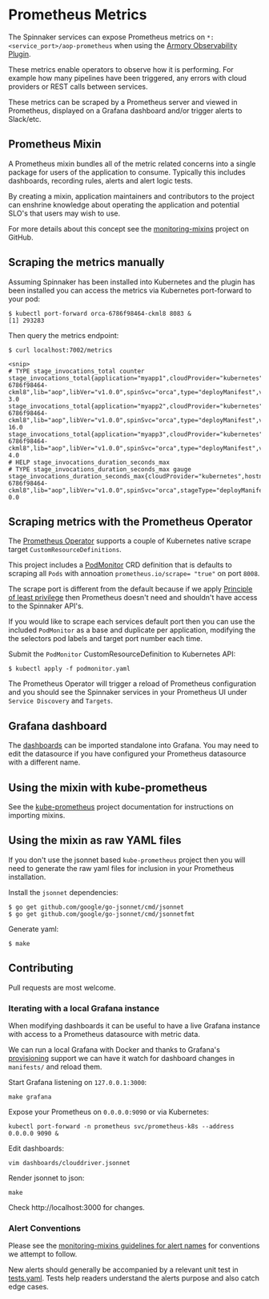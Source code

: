 # Prometheus Metrics

The Spinnaker services can expose Prometheus metrics on
`*:<service_port>/aop-prometheus` when using the [Armory Observability
Plugin](https://github.com/armory-plugins/armory-observability-plugin).

These metrics enable operators to observe how it is performing. For example
how many pipelines have been triggered, any errors with cloud providers or REST
calls between services.

These metrics can be scraped by a Prometheus server and viewed in Prometheus,
displayed on a Grafana dashboard and/or trigger alerts to Slack/etc.

## Prometheus Mixin

A Prometheus mixin bundles all of the metric related concerns into a single
package for users of the application to consume.
Typically this includes dashboards, recording rules, alerts and alert logic
tests.

By creating a mixin, application maintainers and contributors to the project
can enshrine knowledge about operating the application and potential SLO's
that users may wish to use.

For more details about this concept see the [monitoring-mixins](https://github.com/monitoring-mixins/docs)
project on GitHub.

## Scraping the metrics manually

Assuming Spinnaker has been installed into Kubernetes and the plugin has been
installed you can access the metrics via Kubernetes port-forward to your pod:

```
$ kubectl port-forward orca-6786f98464-ckml8 8083 &
[1] 293283
```

Then query the metrics endpoint:
```
$ curl localhost:7002/metrics

<snip>
# TYPE stage_invocations_total counter
stage_invocations_total{application="myapp1",cloudProvider="kubernetes",hostname="orca-6786f98464-ckml8",lib="aop",libVer="v1.0.0",spinSvc="orca",type="deployManifest",version="1.0.0",} 3.0
stage_invocations_total{application="myapp2",cloudProvider="kubernetes",hostname="orca-6786f98464-ckml8",lib="aop",libVer="v1.0.0",spinSvc="orca",type="deployManifest",version="1.0.0",} 16.0
stage_invocations_total{application="myapp3",cloudProvider="kubernetes",hostname="orca-6786f98464-ckml8",lib="aop",libVer="v1.0.0",spinSvc="orca",type="deployManifest",version="1.0.0",} 4.0
# HELP stage_invocations_duration_seconds_max
# TYPE stage_invocations_duration_seconds_max gauge
stage_invocations_duration_seconds_max{cloudProvider="kubernetes",hostname="orca-6786f98464-ckml8",lib="aop",libVer="v1.0.0",spinSvc="orca",stageType="deployManifest",status="SUCCEEDED",version="1.0.0",} 0.0
```

## Scraping metrics with the Prometheus Operator

The [Prometheus Operator](https://github.com/coreos/prometheus-operator)
supports a couple of Kubernetes native scrape target `CustomResourceDefinitions`.

This project includes a [PodMonitor](podmonitor.yaml) CRD definition that is
defaults to scraping all `Pods` with annoation `prometheus.io/scrape= "true"` on
port `8008`.

The scrape port is different from the default because if we apply [Principle of least privilege](https://en.wikipedia.org/wiki/Principle_of_least_privilege) then Prometheus doesn't need and shouldn't
have access to the Spinnaker API's.

If you would like to scrape each services default port then you can use the
included `PodMonitor` as a base and duplicate per application, modifying the
the selectors pod labels and target port number each time.

Submit the `PodMonitor` CustomResourceDefinition to Kubernetes API:
```
$ kubectl apply -f podmonitor.yaml
```

The Prometheus Operator will trigger a reload of Prometheus configuration and
you should see the Spinnaker services in your Prometheus UI under
`Service Discovery` and `Targets`.

## Grafana dashboard

The [dashboards](./dashboards/) can be imported standalone into Grafana.
You may need to edit the datasource if you have configured your Prometheus
datasource with a different name.

## Using the mixin with kube-prometheus

See the [kube-prometheus](https://github.com/coreos/kube-prometheus#kube-prometheus)
project documentation for instructions on importing mixins.

## Using the mixin as raw YAML files

If you don't use the jsonnet based `kube-prometheus` project then you will need to
generate the raw yaml files for inclusion in your Prometheus installation.

Install the `jsonnet` dependencies:
```
$ go get github.com/google/go-jsonnet/cmd/jsonnet
$ go get github.com/google/go-jsonnet/cmd/jsonnetfmt
```

Generate yaml:
```
$ make
```

## Contributing

Pull requests are most welcome.

### Iterating with a local Grafana instance

When modifying dashboards it can be useful to have a live Grafana
instance with access to a Prometheus datasource with metric data.

We can run a local Grafana with Docker and thanks to Grafana's
[provisioning](https://grafana.com/docs/grafana/latest/administration/provisioning/#datasources?utm_source=grafana_ds_list) support we can have it watch for dashboard changes in
`manifests/` and reload them.

Start Grafana listening on `127.0.0.1:3000`:
```
make grafana
```

Expose your Prometheus on `0.0.0.0:9090` or via Kubernetes:
```
kubectl port-forward -n prometheus svc/prometheus-k8s --address 0.0.0.0 9090 &
```

Edit dashboards:
```
vim dashboards/clouddriver.jsonnet
```

Render jsonnet to json:
```
make
```

Check http://localhost:3000 for changes.

### Alert Conventions

Please see the
[monitoring-mixins guidelines for alert names](https://github.com/monitoring-mixins/docs#guidelines-for-alert-names-labels-and-annotations) for conventions we attempt to follow.

New alerts should generally be accompanied by a relevant unit test in
[tests.yaml](./tests.yaml). Tests help readers understand the alerts purpose and
also catch edge cases.
